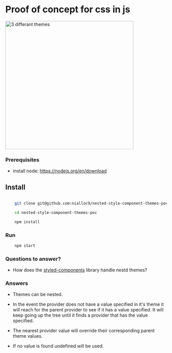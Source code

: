 # Proof of concept for css in js

<p float="left">
    <img src="https://raw.githubusercontent.com/nialloc9/nested-style-component-themes-poc/master/assets/themes.png" alt='3 differant themes' width="400" margin="50">
</p>


### Prerequisites

- install node: <a href="https://nodejs.org/en/download">https://nodejs.org/en/download</a>

## Install

```sh

    git clone git@github.com:nialloc9/nested-style-component-themes-poc.git

    cd nested-style-component-themes-poc

    npm install
```

### Run

```sh
    npm start
```

### Questions to answer?

- How does the <a href="https://www.styled-components.com/">styled-components</a> library handle nestd themes?

### Answers

- Themes can be nested.

- In the event the provider does not have a value specified in it's theme it will reach for the parent provider to see if it has a value specified. It will keep going up the tree until it finds a provider that has the value specified.

- The nearest provider value will override their corresponding parent theme values.

- If no value is found undefined will be used.